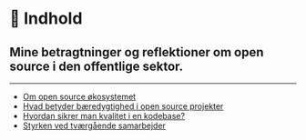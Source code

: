 # 📒 Indhold

## Mine betragtninger og reflektioner om open source i den offentlige sektor.
---

- [Om open source økosystemet](open_source.md)
- [Hvad betyder bæredygtighed i open source projekter](bæredygtighed_i_open_source.md)
- [Hvordan sikrer man kvalitet i en kodebase?](docs/kvalitet_i_kodebasen.md)
- [Styrken ved tværgående samarbejder](tvaergående_samarbejde.md)
